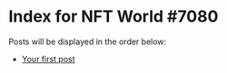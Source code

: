 # Index for NFT World #7080
Posts will be displayed in the order below:

- [Your first post](./001-first.md)

